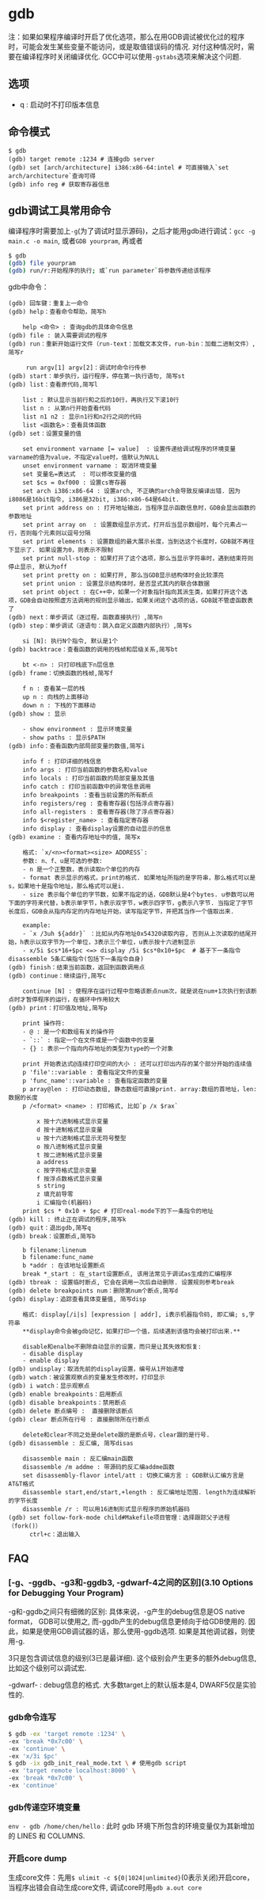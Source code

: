 # gdb

注：如果如果程序编译时开启了优化选项，那么在用GDB调试被优化过的程序时，可能会发生某些变量不能访问，或是取值错误码的情况. 对付这种情况时，需要在编译程序时关闭编译优化. GCC中可以使用`-gstabs`选项来解决这个问题.
## 选项
- q : 启动时不打印版本信息

## 命令模式
```gdb
$ gdb
(gdb) target remote :1234 # 连接gdb server
(gdb) set [arch/architecture] i386:x86-64:intel # 可直接输入`set arch/architecture`查询可得
(gdb) info reg # 获取寄存器信息
```

## gdb调试工具常用命令
编译程序时需要加上`-g`(为了调试时显示源码)，之后才能用gdb进行调试：`gcc -g main.c -o main`, 或者`GDB yourpram`, 再或者
```bash
$ gdb
(gdb) file yourpram
(gdb) run/r:开始程序的执行; 或`run parameter`将参数传递给该程序
```

gdb中命令：
```
(gdb) 回车键：重复上一命令
(gdb) help：查看命令帮助，简写h

    help <命令> : 查询gdb的具体命令信息
(gdb) file : 装入需要调试的程序
(gdb) run：重新开始运行文件（run-text：加载文本文件，run-bin：加载二进制文件）,简写r

     run argv[1] argv[2]：调试时命令行传参
(gdb) start：单步执行，运行程序，停在第一执行语句, 简写st
(gdb) list：查看原代码,简写l

    list : 默认显示当前行和之后的10行，再执行又下滚10行
    list n : 从第n行开始查看代码
    list n1 n2 : 显示n1行和n2行之间的代码
    list <函数名>：查看具体函数
(gdb) set：设置变量的值

    set environment varname [= value]  : 设置传递给调试程序的环境变量varname的值为value，不指定value时，值默认为NULL
    unset environment varname : 取消环境变量
    set 变量名=表达式  : 可以修改变量的值
    set $cs = 0xf000 : 设置cs寄存器
    set arch i386:x86-64 : 设置arch, 不正确的arch会导致反编译出错. 因为i8086是16bit指令, i386是32bit, i386:x86-64是64bit.
    set print address on : 打开地址输出，当程序显示函数信息时，GDB会显出函数的参数地址
    set print array on  : 设置数组显示方式，打开后当显示数组时，每个元素占一行，否则每个元素则以逗号分隔
    set print elements : 设置数组的最大展示长度，当到达这个长度时，GDB就不再往下显示了. 如果设置为0，则表示不限制
    set print null-stop : 如果打开了这个选项，那么当显示字符串时，遇到结束符则停止显示, 默认为off
    set print pretty on : 如果打开, 那么当GDB显示结构体时会比较漂亮
    set print union : 设置显示结构体时，是否显式其内的联合体数据
    set print object : 在C++中，如果一个对象指针指向其派生类，如果打开这个选项，GDB会自动按照虚方法调用的规则显示输出，如果关闭这个选项的话，GDB就不管虚函数表了
(gdb) next：单步调试（逐过程，函数直接执行）,简写n
(gdb) step：单步调试（逐语句：跳入自定义函数内部执行）,简写s

    si [N]: 执行N个指令, 默认是1个
(gdb) backtrace：查看函数的调用的栈帧和层级关系,简写bt

    bt <-n> : 只打印栈底下n层信息
(gdb) frame：切换函数的栈帧,简写f
    
    f n : 查看某一层的栈
    up n : 向栈的上面移动
    down n : 下栈的下面移动
(gdb) show : 显示

    - show environment : 显示环境变量
    - show paths : 显示$PATH
(gdb) info：查看函数内部局部变量的数值,简写i

    info f : 打印详细的栈信息
    info args : 打印当前函数的参数名和value
    info locals : 打印当前函数的局部变量及其值
    info catch : 打印当前函数中的异常信息调用
    info breakpoints ：查看当前设置的所有断点
    info registers/reg : 查看寄存器(包括浮点寄存器)
    info all-registers : 查看寄存器(除了浮点寄存器)
    info $<register_name> : 查看指定寄存器
    info display : 查看display设置的自动显示的信息
(gdb) examine : 查看内存地址中的值, 简写x

    格式: `x/<n><format><size> ADDRESS`:
    参数: n、f、u是可选的参数:
    - n 是一个正整数，表示读取n个单位的内存
    - format 表示显示的格式，print的格式. 如果地址所指的是字符串，那么格式可以是s，如果地十是指令地址，那么格式可以是i.
    - size 表示每个单位的字节数，如果不指定的话，GDB默认是4个bytes. u参数可以用下面的字符来代替，b表示单字节，h表示双字节，w表示四字节，g表示八字节. 当指定了字节长度后，GDB会从指内存定的内存地址开始，读写指定字节，并把其当作一个值取出来.

    example:
    - `x /3uh ${addr}` ：比如从内存地址0x54320读取内容, 否则从上次读取的结尾开始，h表示以双字节为一个单位，3表示三个单位，u表示按十六进制显示
    - x/5i $cs*16+$pc <=> display /5i $cs*0x10+$pc  # 基于下一条指令 disassemble 5条汇编指令(包括下一条指令自身)
(gdb) finish：结束当前函数，返回到函数调用点
(gdb) continue：继续运行,简写c

    continue [N] : 使程序在运行过程中忽略该断点num次，就是说在num+1次执行到该断点时才暂停程序的运行，在循环中作用较大
(gdb) print：打印值及地址,简写p

    print 操作符:
    - @ : 是一个和数组有关的操作符
    - `::` : 指定一个在文件或是一个函数中的变量
    - {} : 表示一个指向内存地址的类型为type的一个对象

    print 开始表达式@连续打印空间的大小 : 还可以打印出内存的某个部分开始的连续值
    p 'file'::variable : 查看指定文件的变量
    p 'func_name'::variable : 查看指定函数的变量
    p array@len : 打印动态数组, 静态数组可直接print. array:数组的首地址，len:数据的长度
    p /<format> <name> : 打印格式, 比如`p /x $rax`

        x 按十六进制格式显示变量
        d 按十进制格式显示变量
        u 按十六进制格式显示无符号整型
        o 按八进制格式显示变量
        t 按二进制格式显示变量
        a address
        c 按字符格式显示变量
        f 按浮点数格式显示变量
        s string
        z 填充前导零
        i 汇编指令(机器码)
    print $cs * 0x10 + $pc # 打印real-mode下的下一条指令的地址
(gdb) kill : 终止正在调试的程序,简写k
(gdb) quit：退出gdb,简写q
(gdb) break：设置断点,简写b

    b filename:linenum
    b filename:func_name
    b *addr : 在该地址设置断点
    break *_start : 在_start设置断点, 该用法常见于调试as生成的汇编程序
(gdb) tbreak : 设置临时断点, 它会在调用一次后自动删除. 设置规则参考break
(gdb) delete breakpoints num：删除第num个断点,简写d
(gdb) display：追踪查看具体变量值, 简写disp

    格式: display[/i|s] [expression | addr], i表示机器指令码, 即汇编; s,字符串
    **display命令会被gdb记忆，如果打印一个值，后续遇到该值均会被打印出来.**
    
    disable和enalbe不删除自动显示的设置，而只是让其失效和恢复:
    - disable display
    - enable display
(gdb) undisplay：取消先前的display设置，编号从1开始递增
(gdb) watch：被设置观察点的变量发生修改时，打印显示
(gdb) i watch：显示观察点
(gdb) enable breakpoints：启用断点
(gdb) disable breakpoints：禁用断点
(gdb) delete 断点编号 :  直接删除该断点
(gdb) clear 断点所在行号 : 直接删除所在行断点

    delete和clear不同之处是delete跟的是断点号，clear跟的是行号.
(gdb) disassemble : 反汇编, 简写disas

    disassemble main : 反汇编main函数
    disassemble /m addme : 带源码的反汇编addme函数
    set disassembly-flavor intel/att : 切换汇编方言 : GDB默认汇编方言是AT&T格式
    disassemble start,end/start,+length : 反汇编地址范围. length为连续解析的字节长度
    disassemble /r : 可以用16进制形式显示程序的原始机器码
(gdb) set follow-fork-mode child#Makefile项目管理：选择跟踪父子进程（fork()）
      ctrl+c：退出输入
 ```

## FAQ
### [-g、-ggdb、-g3和-ggdb3, -gdwarf-4之间的区别](3.10 Options for Debugging Your Program)
-g和-ggdb之间只有细微的区别:
具体来说，-g产生的debug信息是OS native format， GDB可以使用之, 而-ggdb产生的debug信息更倾向于给GDB使用的. 因此，如果是使用GDB调试器的话，那么使用-ggdb选项. 如果是其他调试器，则使用-g.

3只是包含调试信息的级别(3已是最详细). 这个级别会产生更多的额外debug信息, 比如这个级别可以调试宏.

-gdwarf-<version> : debug信息的格式. 大多数target上的默认版本是4, DWARF5仅是实验性的.
### gdb命令连写
```bash
$ gdb -ex 'target remote :1234' \
-ex 'break *0x7c00' \
-ex 'continue' \
-ex 'x/3i $pc'
$ gdb -ix gdb_init_real_mode.txt \ # 使用gdb script
-ex 'target remote localhost:8000' \
-ex 'break *0x7c00' \
-ex 'continue'
```
### gdb传递空环境变量
`env - gdb /home/chen/hello` : 此时 gdb 环境下所包含的环境变量仅为其新增加的 LINES 和 COLUMNS.

### 开启core dump
生成core文件：先用`$ ulimit -c ${0|1024|unlimited}`(0表示关闭)开启core，当程序出错会自动生成core文件, 调试core时用`gdb a.out core`